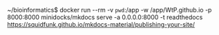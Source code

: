 ~/bioinformatics$ docker run --rm -v `pwd`:/app -w /app/WtP.github.io -p 8000:8000 minidocks/mkdocs serve -a 0.0.0.0:8000 -t readthedocs
https://squidfunk.github.io/mkdocs-material/publishing-your-site/
